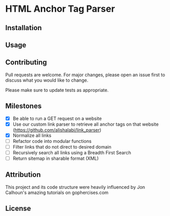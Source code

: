 # HTML Anchor Tag Parser


## Installation


## Usage


## Contributing
Pull requests are welcome. For major changes, please open an issue first to discuss what you would like to change.

Please make sure to update tests as appropriate.

## Milestones
- [x] Be able to run a GET request on a website
- [x] Use our custom link parser to retrieve all anchor tags on that website (https://github.com/alishalabi/link_parser)
- [x] Normalize all links
- [ ] Refactor code into modular functions
- [ ] Filter links that do not direct to desired domain
- [ ] Recursively search all links using a Breadth First Search
- [ ] Return sitemap in sharable format (XML)

## Attribution
This project and its code structure were heavily influenced by Jon Calhoun's amazing tutorials on gophercises.com

## License
